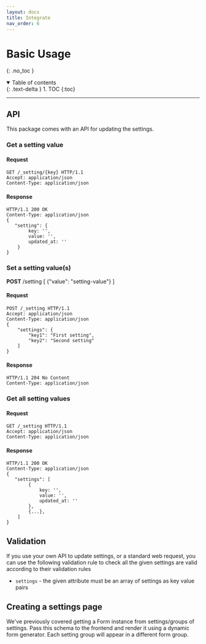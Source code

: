 ```yaml
---
layout: docs
title: Integrate
nav_order: 6
---
```


# Basic Usage
{: .no_toc }

<details open markdown="block">
  <summary>
    Table of contents
  </summary>
  {: .text-delta }
1. TOC
{:toc}
</details>

---

## API

This package comes with an API for updating the settings. 

### Get a setting value

#### Request

```http
GET /_setting/{key} HTTP/1.1
Accept: application/json
Content-Type: application/json
```

#### Response

```http
HTTP/1.1 200 OK
Content-Type: application/json
{
   "setting": {
        key: '',
        value: '',
        updated_at: ''
    }
}
```

### Set a setting value(s)

**POST** /setting
[
    {"value": "setting-value"}
]

#### Request

```http
POST /_setting HTTP/1.1
Accept: application/json
Content-Type: application/json
{
    "settings": {
        "key1": "First setting",
        "key2": "Second setting"
    ]
}
```

#### Response

```http
HTTP/1.1 204 No Content
Content-Type: application/json
```

### Get all setting values

#### Request

```http
GET /_setting HTTP/1.1
Accept: application/json
Content-Type: application/json
```

#### Response

```http
HTTP/1.1 200 OK
Content-Type: application/json
{
   "settings": [
        {
            key: '',
            value: '',
            updated_at: ''
        },
        {...},
    ]
}
```

## Validation

If you use your own API to update settings, or a standard web request, you can use the following validation rule to check all the given settings are valid according to their validation rules

- `settings` - the given attribute must be an array of settings as key value pairs

## Creating a settings page

We've previously covered getting a Form instance from settings/groups of settings. Pass this schema to the frontend and render it using a dynamic form generator. Each setting group will appear in a different form group.
